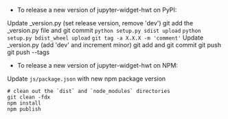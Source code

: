 - To release a new version of jupyter-widget-hwt on PyPI:

Update _version.py (set release version, remove 'dev')
git add the _version.py file and git commit
`python setup.py sdist upload`
`python setup.py bdist_wheel upload`
`git tag -a X.X.X -m 'comment'`
Update _version.py (add 'dev' and increment minor)
git add and git commit
git push
git push --tags

- To release a new version of jupyter-widget-hwt on NPM:

Update `js/package.json` with new npm package version

```
# clean out the `dist` and `node_modules` directories
git clean -fdx
npm install
npm publish
```